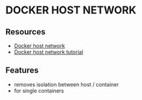 # DOCKER HOST NETWORK

## Resources

- [Docker host network](https://docs.docker.com/network/host/)
- [Docker host network tutorial](https://docs.docker.com/network/network-tutorial-host/)

## Features

- removes isolation between host / container
- for single containers
